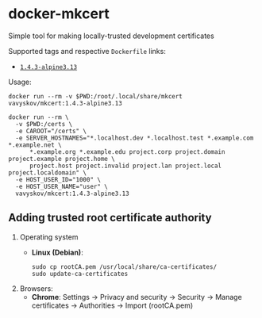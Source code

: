 # docker-mkcert

Simple tool for making locally-trusted development certificates

Supported tags and respective `Dockerfile` links:
- [`1.4.3-alpine3.13`](https://github.com/vavyskov/docker-mkcert/tree/master/1.4.3/alpine3.13)

Usage:

    docker run --rm -v $PWD:/root/.local/share/mkcert vavyskov/mkcert:1.4.3-alpine3.13

    docker run --rm \
      -v $PWD:/certs \
      -e CAROOT="/certs" \
      -e SERVER_HOSTNAMES="*.localhost.dev *.localhost.test *.example.com *.example.net \
          *.example.org *.example.edu project.corp project.domain project.example project.home \
          project.host project.invalid project.lan project.local project.localdomain" \
      -e HOST_USER_ID="1000" \
      -e HOST_USER_NAME="user" \
      vavyskov/mkcert:1.4.3-alpine3.13

## Adding trusted root certificate authority
1. Operating system
   - **Linux (Debian)**:

         sudo cp rootCA.pem /usr/local/share/ca-certificates/
         sudo update-ca-certificates

2. Browsers:
   - **Chrome**: Settings -> Privacy and security -> Security -> Manage certificates -> Authorities -> Import (rootCA.pem)
